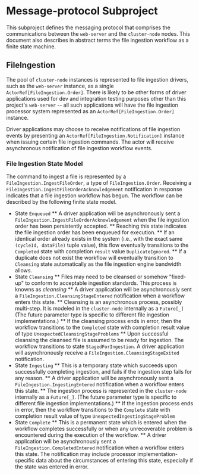 # Message-protocol Subproject

This subproject defines the messaging protocol that comprises the communications
between the `web-server` and the `cluster-node` nodes. This document also
describes in abstract terms the file ingestion workflow as a finite state machine.

## FileIngestion

The pool of `cluster-node` instances is represented to file ingestion drivers, such as
the `web-server` instance, as a single `ActorRef[FileIngestion.Order]`. There is
likely to be other forms of driver applications used for dev and integration testing
purposes other than this project's `web-server` -- all such applications will have
the file ingestion processor system represented as an `ActorRef[FileIngestion.Order]`
instance.

Driver applications may choose to receive notifications of file ingestion events
by presenting an `ActorRef[FileIngestion.Notification]` instance when issuing
certain file ingestion commands. The actor will receive asynchronous notification
of file ingestion workflow events.

### File Ingestion State Model

The command to ingest a file is represented by a `FileIngestion.IngestFileOrder`,
a type of `FileIngestion.Order`. Receiving a `FileIngestion.IngestFileOrderAcknowledgement`
notification in response indicates that a file ingestion workflow has begun. The workflow
can be described by the following finite state model.

* State `Enqueued`
  ** A driver application will be asynchronously sent a `FileIngestion.IngestFileOrderAcknowledgement`
     when the file ingestion order has been persistently accepted.
  ** Reaching this state indicates the file ingestion order
     has been enqueued for execution.
  ** If an identical order already exists in the system (i.e., with the exact same
     `(cycleId, dataFile)` tuple value), this flow eventually transitions to the
     `Completed` state with completion `result` value `DuplicateIgnored`.
  ** If a duplicate does not exist the workflow will eventually transition to
     `Cleansing` state automatically as the file ingestion engine bandwidth allows.
* State `Cleansing`
  ** Files may need to be cleansed or somehow "fixed-up" to conform to acceptable
     ingestion standards. This process is knowns as *cleansing*
  ** A driver application will be asynchronously sent a `FileIngestion.CleansingStageEntered`
     notification when a workflow enters this state.
  ** Cleansing is an asynchronous process, possibly multi-step. It is modeled in
     the `cluster-node` internally as a `Future[_]` (The future parameter type
     is specific to different file ingestion implementations.)
  ** If the cleansing process ends in error, then the workflow transitions
     to the `Completed` state with completion result value of type
     `UnexpectedCleansingStageProblems`
  ** Upon successful cleansing the cleansed file is assumed to be ready for ingestion.
     The workflow transitions to state `StagedForIngestion`. A driver application will
     asynchronously receive a `FileIngestion.CleansingStageExited` notification.
* State `Ingesting`
  ** This is a temporary state which succeeds upon successfully completing ingestion,
     and fails if the ingestion step fails for any reason.
  ** A driver application will be asynchronously sent a `FileIngestion.IngestingEntered`
     notification when a workflow enters this state.
  ** The ingestion process is represented in the `cluster-node` internally as a `Future[_]`.
     (The future parameter type is specific to different file ingestion implementations.)
  ** If the ingestion process ends in error, then the workflow transitions
     to the `Complete` state with completion result value of type `UnexpectedIngestingStageProblem`
* State `Complete`
  ** This is a permanent state which is entered when the workflow completes successfully
     or when any unrecoverable problem is encountered during the execution of the workflow.
  ** A driver application will be asynchronously sent a `FileIngestion.CompletedEntered`
     notification when a workflow enters this state. The notification may include processor
     implementation-specific data about the circumstances of entering this state, especially
     if the state was entered in error.
